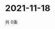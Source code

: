 # 2021-11-18
  共 0条

  <!-- BEGIN -->
  <!-- 最后更新时间Thu Nov 18 2021 21:03:07 GMT+0000 (Coordinated Universal Time) -->
  
  <!-- END -->
  
  
